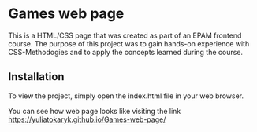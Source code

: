 # Games web page
This is a HTML/CSS page that was created as part of an EPAM frontend course. 
The purpose of this project was to gain hands-on experience with CSS-Methodogies and to apply the concepts learned during the course.

## Installation 
To view the project, simply open the index.html file in your web browser.

You can see how web page looks like visiting the link https://yuliatokaryk.github.io/Games-web-page/

